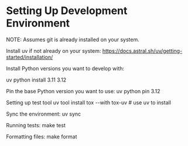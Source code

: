 Setting Up Development Environment
==================================
NOTE: Assumes git is already installed on your system.

Install uv if not already on your system:
https://docs.astral.sh/uv/getting-started/installation/

Install Python versions you want to develop with:

uv python install 3.11 3.12

Pin the base Python version you want to use:
uv python pin 3.12

Setting up test tool
uv tool install tox --with tox-uv # use uv to install

Sync the environment:
uv sync

Running tests:
make test

Formatting files:
make format